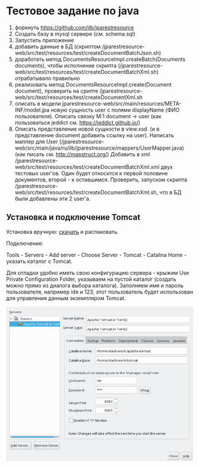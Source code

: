 # Тестовое задание по java

1) форкнуть https://github.com/ilb/jparestresource
2) Создать базу в mysql сервере (см. schema.sql)
3) Запустить приложение
4) добавить данные в БД (скриптом /jparestresource-web/src/test/resources/test/createDocumentBatchJson.sh)
5) доработать метод DocumentsResourceImpl.createBatch(Documents documents), 
чтобы исполнение скрипта (/jparestresource-web/src/test/resources/test/createDocumentBatchXml.sh) отрабатывало правильно 
6) реализовать метод DocumentsResourceImpl.create(Document document), проверить на срипте /jparestresource-web/src/test/resources/test/createDocumentXml.sh
7) описать в модели jparestresource-web/src/main/resources/META-INF/model.jpa новую сущность user с полями displayName (ФИО пользователя). Описать связку  M:1 document -> user
(как пользоваться jeddict см. https://jeddict.github.io/)
8) Описать представление новой сущности в view.xsd. (и в представление document добавить ссылку на user). 
Написать маппер для User (/jparestresource-web/src/main/java/ru/ilb/jparestresource/mappers/UserMapper.java) (как писать см. http://mapstruct.org/)
Добавить в xml /jparestresource-web/src/test/resources/test/createDocumentBatchXml.xml двух тестовых user'ов. Один будет относится к первой половине документов, второй - к оставшимся.
Проверить, запуском скрипта /jparestresource-web/src/test/resources/test/createDocumentBatchXml.sh, что в БД были добавлены эти 2 user'a.

## Установка и подключение Tomcat

Установка вручную: [скачать](http://apache-mirror.rbc.ru/pub/apache/tomcat/tomcat-9/v9.0.13/bin/apache-tomcat-9.0.13.tar.gz) и распаковать.

Подключение: 

Tools - Servers - Add server - Choose Server - Tomcat - Catalina Home - указать каталог с Tomcat. 

Для отладки удобно иметь свою конфигурацию сервера - крыжим Use Private Configuration Folder, 
указываем на пустой каталог (создать можно прямо из диалога выбора каталога). Заполняем имя и пароль пользователя, например ide и 123, этот пользователь будет использован для управления данным экземпляром Tomcat.

![](tomcat.png)
